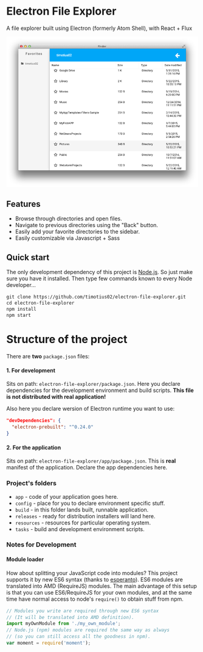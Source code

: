# Electron File Explorer

A file explorer built using Electron (formerly Atom Shell), with React + Flux

![Screenshot](images/file-explorer.png?raw=true)

## Features

* Browse through directories and open files.
* Navigate to previous directories using the "Back" button.
* Easily add your favorite directories to the sidebar.
* Easily customizable via Javascript + Sass

## Quick start
The only development dependency of this project is [Node.js](https://nodejs.org). So just make sure you have it installed.
Then type few commands known to every Node developer...
```
git clone https://github.com/timotius02/electron-file-explorer.git
cd electron-file-explorer
npm install
npm start
```

# Structure of the project

There are **two** `package.json` files:  

#### 1. For development
Sits on path: `electron-file-explorer/package.json`. Here you declare dependencies for the development environment and build scripts. **This file is not distributed with real application!**

Also here you declare wersion of Electron runtime you want to use:
```json
"devDependencies": {
  "electron-prebuilt": "^0.24.0"
}
```

#### 2. For the application
Sits on path: `electron-file-explorer/app/package.json`. This is **real** manifest of the application. Declare the app dependencies here.

### Project's folders

- `app` - code of your application goes here.
- `config` - place for you to declare environment specific stuff.
- `build` - in this folder lands built, runnable application.
- `releases` - ready for distribution installers will land here.
- `resources` - resources for particular operating system.
- `tasks` - build and development environment scripts.

### Notes for Development

#### Module loader

How about splitting your JavaScript code into modules? This project supports it by new ES6 syntax (thanks to [esperanto](https://github.com/esperantojs/esperanto)). ES6 modules are translated into AMD (RequireJS) modules. The main advantage of this setup is that you can use ES6/RequireJS for your own modules, and at the same time have normal access to node's `require()` to obtain stuff from npm.
```javascript
// Modules you write are required through new ES6 syntax
// (It will be translated into AMD definition).
import myOwnModule from './my_own_module';
// Node.js (npm) modules are required the same way as always
// (so you can still access all the goodness in npm).
var moment = require('moment');
```